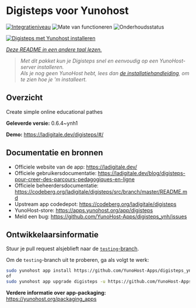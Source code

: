 <!--
NB: Deze README is automatisch gegenereerd door <https://github.com/YunoHost/apps/tree/master/tools/readme_generator>
Hij mag NIET handmatig aangepast worden.
-->

# Digisteps voor Yunohost

[![Integratieniveau](https://apps.yunohost.org/badge/integration/digisteps)](https://ci-apps.yunohost.org/ci/apps/digisteps/)
![Mate van functioneren](https://apps.yunohost.org/badge/state/digisteps)
![Onderhoudsstatus](https://apps.yunohost.org/badge/maintained/digisteps)

[![Digisteps met Yunohost installeren](https://install-app.yunohost.org/install-with-yunohost.svg)](https://install-app.yunohost.org/?app=digisteps)

*[Deze README in een andere taal lezen.](./ALL_README.md)*

> *Met dit pakket kun je Digisteps snel en eenvoudig op een YunoHost-server installeren.*  
> *Als je nog geen YunoHost hebt, lees dan [de installatiehandleiding](https://yunohost.org/install), om te zien hoe je 'm installeert.*

## Overzicht

Create simple online educational pathes

**Geleverde versie:** 0.6.4~ynh1

**Demo:** <https://ladigitale.dev/digisteps/#/>
## Documentatie en bronnen

- Officiele website van de app: <https://ladigitale.dev/>
- Officiele gebruikersdocumentatie: <https://ladigitale.dev/blog/digisteps-pour-creer-des-parcours-pedagogiques-en-ligne>
- Officiele beheerdersdocumentatie: <https://codeberg.org/ladigitale/digisteps/src/branch/master/README.md>
- Upstream app codedepot: <https://codeberg.org/ladigitale/digisteps>
- YunoHost-store: <https://apps.yunohost.org/app/digisteps>
- Meld een bug: <https://github.com/YunoHost-Apps/digisteps_ynh/issues>

## Ontwikkelaarsinformatie

Stuur je pull request alsjeblieft naar de [`testing`-branch](https://github.com/YunoHost-Apps/digisteps_ynh/tree/testing).

Om de `testing`-branch uit te proberen, ga als volgt te werk:

```bash
sudo yunohost app install https://github.com/YunoHost-Apps/digisteps_ynh/tree/testing --debug
of
sudo yunohost app upgrade digisteps -u https://github.com/YunoHost-Apps/digisteps_ynh/tree/testing --debug
```

**Verdere informatie over app-packaging:** <https://yunohost.org/packaging_apps>
